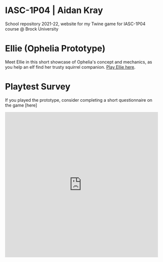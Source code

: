 # IASC-1P04 | Aidan Kray

School repository 2021-22, website for my Twine game for IASC-1P04 course @ Brock University

# Ellie (Ophelia Prototype)

Meet Ellie in this short showcase of Ophelia's concept and mechanics, as you help an elf find her trusty squirrel companion. 
  [Play Ellie here](https://aidank3607.github.io/IASC-1P04/prototype/Ophelia_Prototype.html).
  
# Playtest Survey

If you played the prototype, consider completing a short questionnaire on the game [here]
<iframe width="640px" height= "480px" src= "https://forms.office.com/Pages/ResponsePage.aspx?id=FRGudvwe8kqlNuKyRDrxoIstxjJ3c4ZLoOEkgNkq2GJUMzdITVBUNDhRN0hHOFhURDVWMzg5WFo4Vi4u&embed=true" frameborder= "0" marginwidth= "0" marginheight= "0" style= "border: none; max-width:100%; max-height:100vh" allowfullscreen webkitallowfullscreen mozallowfullscreen msallowfullscreen> </iframe>
